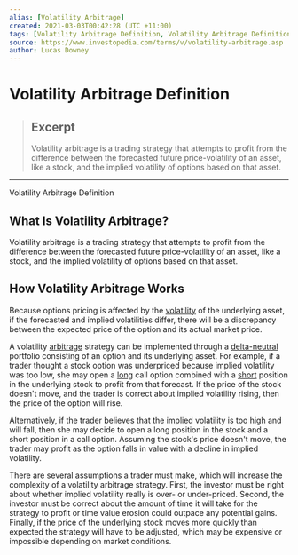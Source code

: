 ```yaml
---
alias: [Volatility Arbitrage]
created: 2021-03-03T00:42:28 (UTC +11:00)
tags: [Volatility Arbitrage Definition, Volatility Arbitrage Definition]
source: https://www.investopedia.com/terms/v/volatility-arbitrage.asp
author: Lucas Downey
---
```


# Volatility Arbitrage Definition

> ## Excerpt
> Volatility arbitrage is a trading strategy that attempts to profit from the difference between the forecasted future price-volatility of an asset, like a stock, and the implied volatility of options based on that asset.

---

Volatility Arbitrage Definition
## What Is Volatility Arbitrage?

Volatility arbitrage is a trading strategy that attempts to profit from the difference between the forecasted future price-volatility of an asset, like a stock, and the implied volatility of options based on that asset.

## How Volatility Arbitrage Works

Because options pricing is affected by the [volatility](https://www.investopedia.com/terms/v/volatility.asp) of the underlying asset, if the forecasted and implied volatilities differ, there will be a discrepancy between the expected price of the option and its actual market price.

A volatility [arbitrage](https://www.investopedia.com/terms/a/arbitrage.asp) strategy can be implemented through a [delta-neutral](https://www.investopedia.com/terms/d/deltaneutral.asp) portfolio consisting of an option and its underlying asset. For example, if a trader thought a stock option was underpriced because implied volatility was too low, she may open a [long](https://www.investopedia.com/terms/l/long.asp) call option combined with a [short](https://www.investopedia.com/terms/s/short.asp) position in the underlying stock to profit from that forecast. If the price of the stock doesn't move, and the trader is correct about implied volatility rising, then the price of the option will rise.

Alternatively, if the trader believes that the implied volatility is too high and will fall, then she may decide to open a long position in the stock and a short position in a call option. Assuming the stock's price doesn't move, the trader may profit as the option falls in value with a decline in implied volatility.

There are several assumptions a trader must make, which will increase the complexity of a volatility arbitrage strategy. First, the investor must be right about whether implied volatility really is over- or under-priced. Second, the investor must be correct about the amount of time it will take for the strategy to profit or time value erosion could outpace any potential gains. Finally, if the price of the underlying stock moves more quickly than expected the strategy will have to be adjusted, which may be expensive or impossible depending on market conditions.

